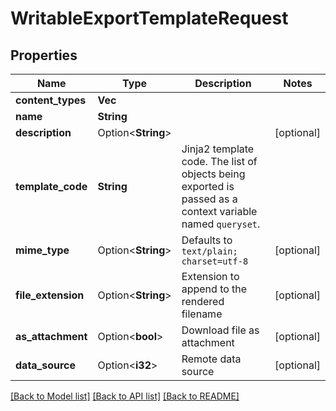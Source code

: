 # WritableExportTemplateRequest

## Properties

Name | Type | Description | Notes
------------ | ------------- | ------------- | -------------
**content_types** | **Vec<String>** |  | 
**name** | **String** |  | 
**description** | Option<**String**> |  | [optional]
**template_code** | **String** | Jinja2 template code. The list of objects being exported is passed as a context variable named <code>queryset</code>. | 
**mime_type** | Option<**String**> | Defaults to <code>text/plain; charset=utf-8</code> | [optional]
**file_extension** | Option<**String**> | Extension to append to the rendered filename | [optional]
**as_attachment** | Option<**bool**> | Download file as attachment | [optional]
**data_source** | Option<**i32**> | Remote data source | [optional]

[[Back to Model list]](../README.md#documentation-for-models) [[Back to API list]](../README.md#documentation-for-api-endpoints) [[Back to README]](../README.md)


